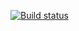 [![Build status](https://ci.appveyor.com/api/projects/status/n22ehd57ow6aj1vl/branch/main?svg=true)](https://ci.appveyor.com/project/Saratet/autotestqazadanie2-3-1/branch/main)
